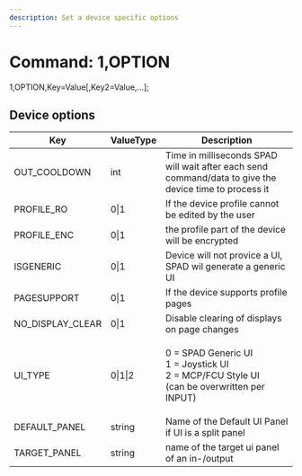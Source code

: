 ```yaml
---
description: Set a device specific options
---
```


# Command: 1,OPTION

1,OPTION,Key=Value\[,Key2=Value,...];

## Device options

| Key                | ValueType | Description                                                                                               |
| ------------------ | --------- | --------------------------------------------------------------------------------------------------------- |
| OUT\_COOLDOWN      | int       | Time in milliseconds SPAD will wait after each send command/data to give the device time to process it    |
| PROFILE\_RO        | 0\|1      | If the device profile cannot be edited by the user                                                        |
| PROFILE\_ENC       | 0\|1      | the profile part of the device will be encrypted                                                          |
| ISGENERIC          | 0\|1      | Device will not provice a UI, SPAD wil generate a generic UI                                              |
| PAGESUPPORT        | 0\|1      | If the device supports profile pages                                                                      |
| NO\_DISPLAY\_CLEAR | 0\|1      | Disable clearing of displays on page changes                                                              |
| UI\_TYPE           | 0\|1\|2   | <p>0 = SPAD Generic UI<br>1 =  Joystick UI<br>2 =  MCP/FCU Style UI<br>(can be overwritten per INPUT)</p> |
| DEFAULT\_PANEL     | string    | Name of the Default UI Panel if UI is a split panel                                                       |
| TARGET\_PANEL      | string    | name of the target ui panel of an in-/output                                                              |

